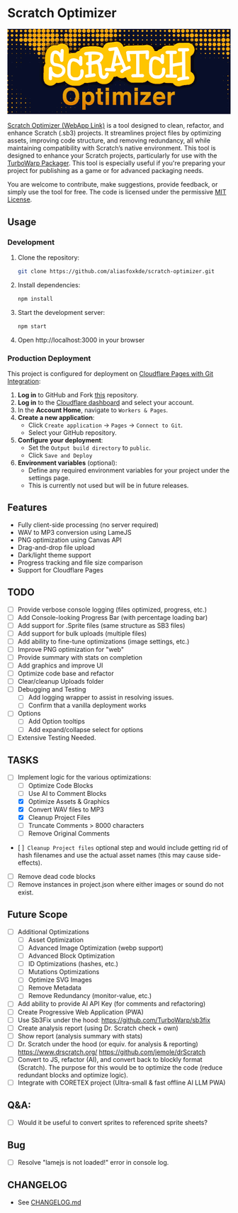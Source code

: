 # Scratch Optimizer
![Scratch Optimizer Banner Image](./public/img/banner.png)

<a href="https://scratch-optimizer.cyopsys.com" target="_blank">Scratch Optimizer (WebApp Link)</a>
is a tool designed to clean, refactor, and enhance Scratch (.sb3) projects. It streamlines 
project files by optimizing assets, improving code structure, and removing redundancy, all 
while maintaining compatibility with Scratch’s native environment. This tool is designed to 
enhance your Scratch projects, particularly for use with the 
<a href="https://packager.turbowarp.org" target="_blank">TurboWarp Packager</a>. 
This tool is especially useful if you're preparing your project for publishing as a game 
or for advanced packaging needs.

You are welcome to contribute, make suggestions, provide feedback, or simply use the tool for free. 
The code is licensed under the permissive [MIT License](https://mit-license.org).

## Usage

### Development
1. Clone the repository:
   ```bash
   git clone https://github.com/aliasfoxkde/scratch-optimizer.git
   ```
2. Install dependencies:
   ```bash
   npm install
   ```
3. Start the development server:
   ```bash
   npm start
   ```
4. Open http://localhost:3000 in your browser

### Production Deployment
This project is configured for deployment on 
[Cloudflare Pages with Git Integration](https://developers.cloudflare.com/pages/get-started/git-integration):

1. **Log in** to GitHub and Fork [this](https://github.com/aliasfoxkde/scratch-optimizer) repository.
2. **Log in** to the [Cloudflare dashboard](https://dash.cloudflare.com) and select your account.
3. In the **Account Home**, navigate to `Workers & Pages`.
4. **Create a new application**:
   - Click `Create application` → `Pages` → `Connect to Git`.
   - Select your GitHub repository.
5. **Configure your deployment**:
   - Set the `Output build directory` to `public`.
   - Click `Save and Deploy`
6. **Environment variables** (optional):
   - Define any required environment variables for your project under the settings page.
   - This is currently not used but will be in future releases.

## Features
- Fully client-side processing (no server required)
- WAV to MP3 conversion using LameJS
- PNG optimization using Canvas API
- Drag-and-drop file upload
- Dark/light theme support
- Progress tracking and file size comparison
- Support for Cloudflare Pages

## TODO
- [ ] Provide verbose console logging (files optimized, progress, etc.)
- [ ] Add Console-looking Progress Bar (with percentage loading bar)
- [ ] Add support for .Sprite files (same structure as SB3 files)
- [ ] Add support for bulk uploads (multiple files)
- [ ] Add ability to fine-tune optimizations (image settings, etc.)
- [ ] Improve PNG optimization for "web"
- [ ] Provide summary with stats on completion
- [ ] Add graphics and improve UI
- [ ] Optimize code base and refactor
- [ ] Clear/cleanup Uploads folder
- [ ] Debugging and Testing
  - [ ] Add logging wrapper to assist in resolving issues.
  - [ ] Confirm that a vanilla deployment works
- [ ] Options
  - [ ] Add Option tooltips
  - [ ] Add expand/collapse select for options
- [ ] Extensive Testing Needed.
  
## TASKS
- [ ] Implement logic for the various optimizations: 
  - [ ] Optimize Code Blocks
  - [ ] Use AI to Comment Blocks
  - [x] Optimize Assets & Graphics
  - [x] Convert WAV files to MP3
  - [x] Cleanup Project Files
  - [ ] Truncate Comments > 8000 characters
  - [ ] Remove Original Comments 
- [ ]` Cleanup Project files` optional step and would include getting rid of hash filenames and 
      use the actual asset names (this may cause side-effects).
- [ ] Remove dead code blocks
- [ ] Remove instances in project.json where either images or sound do not exist.

## Future Scope
- [ ] Additional Optimizations
  - [ ] Asset Optimization
  - [ ] Advanced Image Optimization (webp support)
  - [ ] Advanced Block Optimization
  - [ ] ID Optimizations (hashes, etc.)
  - [ ] Mutations Optimizations
  - [ ] Optimize SVG Images
  - [ ] Remove Metadata
  - [ ] Remove Redundancy (monitor-value, etc.)
- [ ] Add ability to provide AI API Key (for comments and refactoring)
- [ ] Create Progressive Web Application (PWA)
- [ ] Use Sb3Fix under the hood: https://github.com/TurboWarp/sb3fix
- [ ] Create analysis report (using Dr. Scratch check + own)
- [ ] Show report (analysis summary with stats)
- [ ] Dr. Scratch under the hood (or equiv. for analysis & reporting)
  https://www.drscratch.org/
  https://github.com/jemole/drScratch
- [ ] Convert to JS, refactor (AI), and convert back to blockly format (Scratch).
      The purpose for this would be to optimize the code (reduce redundant blocks and optimize logic).
- [ ] Integrate with CORETEX project (Ultra-small & fast offline AI LLM PWA)

## Q&A:
- [ ] Would it be useful to convert sprites to referenced sprite sheets?

## Bug
- [ ] Resolve "lamejs is not loaded!" error in console log.

## CHANGELOG
- See [CHANGELOG.md](CHANGELOG.md)
